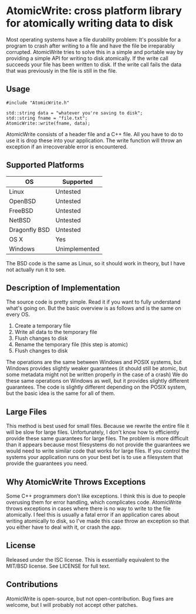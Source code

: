 # AtomicWrite: cross platform library for atomically writing data to disk

Most operating systems have a file durability problem: It's possible for a
program to crash after writing to a file and have the file be irreparably
corrupted. AtomicWrite tries to solve this in a simple and portable way by
providing a simple API for writing to disk atomically. If the write call
succeeds your file has been written to disk. If the write call fails the data
that was previously in the file is still in the file.

## Usage

    #include "AtomicWrite.h"

    std::string data = "whatever you're saving to disk";
    std::string fname = "file.txt";
    AtomicWrite::write(fname, data);

AtomicWrite consists of a header file and a C++ file. All you have to do to use
it is drop these into your application. The write function will throw an
exception if an irrecoverable error is encountered.

## Supported Platforms

| OS		| Supported	|
| ------------- | ------------- |
| Linux		| Untested	|
| OpenBSD	| Untested	|
| FreeBSD	| Untested	|
| NetBSD	| Untested	|
| Dragonfly BSD	| Untested	|
| OS X		| Yes		|
| Windows	| Unimplemented |

The BSD code is the same as Linux, so it should work in theory, but I have not
actually run it to see.

## Description of Implementation

The source code is pretty simple. Read it if you want to fully understand what's
going on. But the basic overview is as follows and is the same on every OS.

1. Create a temporary file
2. Write all data to the temporary file
3. Flush changes to disk
4. Rename the temporary file (this step is atomic)
5. Flush changes to disk

The operations are the same between Windows and POSIX systems, but Windows
provides slightly weaker guarantees (it should still be atomic, but some
metadata might not be written properly in the case of a crash)
We do these same operations on Windows as well, but it provides slightly
different guarantees. The code is slightly different depending on the POSIX
system, but the basic idea is the same for all of them.

## Large Files

This method is best used for small files. Because we rewrite the entire file it
will be slow for large files. Unfortunately, I don't know how to efficiently
provide these same guarantees for large files. The problem is more difficult
than it appears because most filesystems do not provide the guarantees we would
need to write similar code that works for large files. If you control the
systems your application runs on your best bet is to use a filesystem that
provide the guarantees you need.

## Why AtomicWrite Throws Exceptions

Some C++ programmers don't like exceptions. I think this is due to people
overusing them for error handling, which complicates code. AtomicWrite throws
exceptions in cases where there is no way to write to the file atomically. I
feel this is usually a fatal error if an application cares about writing
atomically to disk, so I've made this case throw an exception so that you either
have to deal with it, or crash the app.

## License

Released under the ISC license. This is essentially equivalent to the MIT/BSD
license. See LICENSE for full text.

## Contributions

AtomicWrite is open-source, but not open-contribution. Bug fixes are welcome,
but I will probably not accept other patches.
